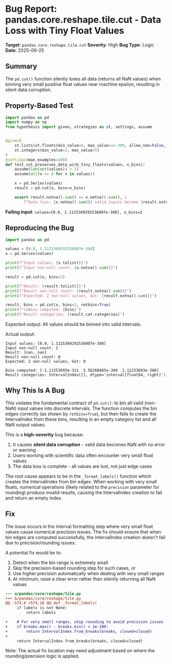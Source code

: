 # Bug Report: pandas.core.reshape.tile.cut - Data Loss with Tiny Float Values

**Target**: `pandas.core.reshape.tile.cut`
**Severity**: High
**Bug Type**: Logic
**Date**: 2025-09-25

## Summary

The `pd.cut()` function silently loses all data (returns all NaN values) when binning very small positive float values near machine epsilon, resulting in silent data corruption.

## Property-Based Test

```python
import pandas as pd
import numpy as np
from hypothesis import given, strategies as st, settings, assume


@given(
    st.lists(st.floats(min_value=0, max_value=1e-300, allow_nan=False, allow_infinity=False), min_size=2, max_size=10),
    st.integers(min_value=2, max_value=5)
)
@settings(max_examples=100)
def test_cut_preserves_data_with_tiny_floats(values, n_bins):
    assume(len(set(values)) > 1)
    assume(all(v >= 0 for v in values))

    x = pd.Series(values)
    result = pd.cut(x, bins=n_bins)

    assert result.notna().sum() == x.notna().sum(), \
        f"Data loss: {x.notna().sum()} valid inputs became {result.notna().sum()} valid outputs"
```

**Failing input**: `values=[0.0, 1.1125369292536007e-308], n_bins=2`

## Reproducing the Bug

```python
import pandas as pd

values = [0.0, 1.1125369292536007e-308]
x = pd.Series(values)

print(f"Input values: {x.tolist()}")
print(f"Input non-null count: {x.notna().sum()}")

result = pd.cut(x, bins=2)

print(f"Result: {result.tolist()}")
print(f"Result non-null count: {result.notna().sum()}")
print(f"Expected: 2 non-null values, Got: {result.notna().sum()}")

result, bins = pd.cut(x, bins=2, retbins=True)
print(f"\nBins computed: {bins}")
print(f"Result categories: {result.cat.categories}")
```

Expected output: All values should be binned into valid intervals.

Actual output:
```
Input values: [0.0, 1.1125369292536007e-308]
Input non-null count: 2
Result: [nan, nan]
Result non-null count: 0
Expected: 2 non-null values, Got: 0

Bins computed: [-1.11253693e-311  5.56268465e-309  1.11253693e-308]
Result categories: IntervalIndex([], dtype='interval[float64, right]')
```

## Why This Is A Bug

This violates the fundamental contract of `pd.cut()`: to bin all valid (non-NaN) input values into discrete intervals. The function computes the bin edges correctly (as shown by `retbins=True`), but then fails to create the IntervalIndex from these bins, resulting in an empty category list and all NaN output values.

This is a **high-severity** bug because:
1. It causes **silent data corruption** - valid data becomes NaN with no error or warning
2. Users working with scientific data often encounter very small float values
3. The data loss is complete - all values are lost, not just edge cases

The root cause appears to be in the `_format_labels()` function which creates the IntervalIndex from bin edges. When working with very small floats, numerical operations (likely related to the `precision` parameter for rounding) produce invalid results, causing the IntervalIndex creation to fail and return an empty index.

## Fix

The issue occurs in the interval formatting step where very small float values cause numerical precision issues. The fix should ensure that when bin edges are computed successfully, the IntervalIndex creation doesn't fail due to precision/rounding issues.

A potential fix would be to:
1. Detect when the bin range is extremely small
2. Skip the precision-based rounding step for such cases, or
3. Use higher precision automatically when dealing with very small ranges
4. At minimum, raise a clear error rather than silently returning all NaN values

```diff
--- a/pandas/core/reshape/tile.py
+++ b/pandas/core/reshape/tile.py
@@ -574,6 +574,10 @@ def _format_labels(
     if labels is not None:
         return labels

+    # For very small ranges, skip rounding to avoid precision issues
+    if breaks.max() - breaks.min() < 1e-100:
+        return IntervalIndex.from_breaks(breaks, closed=closed)
+
     return IntervalIndex.from_breaks(breaks, closed=closed)
```

Note: The actual fix location may need adjustment based on where the rounding/precision logic is applied.